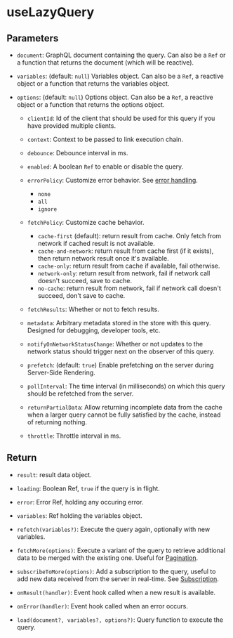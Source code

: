 # useLazyQuery

## Parameters

- `document`: GraphQL document containing the query. Can also be a `Ref` or a function that returns the document (which will be reactive).

- `variables`: (default: `null`) Variables object. Can also be a `Ref`, a reactive object or a function that returns the variables object.

- `options`: (default: `null`) Options object. Can also be a `Ref`, a reactive object or a function that returns the options object.

  - `clientId`: Id of the client that should be used for this query if you have provided multiple clients.

  - `context`: Context to be passed to link execution chain.

  - `debounce`: Debounce interval in ms.

  - `enabled`: A boolean `Ref` to enable or disable the query.

  - `errorPolicy`: Customize error behavior. See [error handling](../guide-composable/error-handling).
    - `none`
    - `all`
    - `ignore`

  - `fetchPolicy`: Customize cache behavior.
    - `cache-first` (default): return result from cache. Only fetch from network if cached result is not available.
    - `cache-and-network`: return result from cache first (if it exists), then return network result once it's available.
    - `cache-only`: return result from cache if available, fail otherwise.
    - `network-only`: return result from network, fail if network call doesn't succeed, save to cache.
    - `no-cache`: return result from network, fail if network call doesn't succeed, don't save to cache.

  - `fetchResults`: Whether or not to fetch results.

  - `metadata`: Arbitrary metadata stored in the store with this query. Designed for debugging, developer tools, etc.

  - `notifyOnNetworkStatusChange`: Whether or not updates to the network status should trigger next on the observer of this query.

  - `prefetch`: (default: `true`) Enable prefetching on the server during Server-Side Rendering.

  - `pollInterval`: The time interval (in milliseconds) on which this query should be refetched from the server.

  - `returnPartialData`: Allow returning incomplete data from the cache when a larger query cannot be fully satisfied by the cache, instead of returning nothing.

  - `throttle`: Throttle interval in ms.

## Return

- `result`: result data object.

- `loading`: Boolean Ref, `true` if the query is in flight.

- `error`: Error Ref, holding any occuring error.

- `variables`: Ref holding the variables object.

- `refetch(variables?)`: Execute the query again, optionally with new variables.

- `fetchMore(options)`: Execute a variant of the query to retrieve additional data to be merged with the existing one. Useful for [Pagination](../guide-composable/pagination).

- `subscribeToMore(options)`: Add a subscription to the query, useful to add new data received from the server in real-time. See [Subscription](../guide-composable/subscription#subscribetomore).

- `onResult(handler)`: Event hook called when a new result is available.

- `onError(handler)`: Event hook called when an error occurs.

- `load(document?, variables?, options?)`: Query function to execute the query. 
